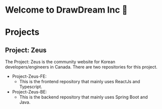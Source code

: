 # Welcome to DrawDream Inc 👋

# Projects
## Project: Zeus
The Project: Zeus is the community website for Korean developers/engineers in Canada. There are two repositories for this project.
- Project-Zeus-FE:
  - This is the frontend repository that mainly uses ReactJs and Typescript.
- Project-Zeus-BE:
  - This is the backend repository that mainly uses Spring Boot and Java.


<!--

**Here are some ideas to get you started:**

🙋‍♀️ A short introduction - what is your organization all about?
🌈 Contribution guidelines - how can the community get involved?
👩‍💻 Useful resources - where can the community find your docs? Is there anything else the community should know?
🍿 Fun facts - what does your team eat for breakfast?
🧙 Remember, you can do mighty things with the power of [Markdown](https://docs.github.com/github/writing-on-github/getting-started-with-writing-and-formatting-on-github/basic-writing-and-formatting-syntax)
-->
